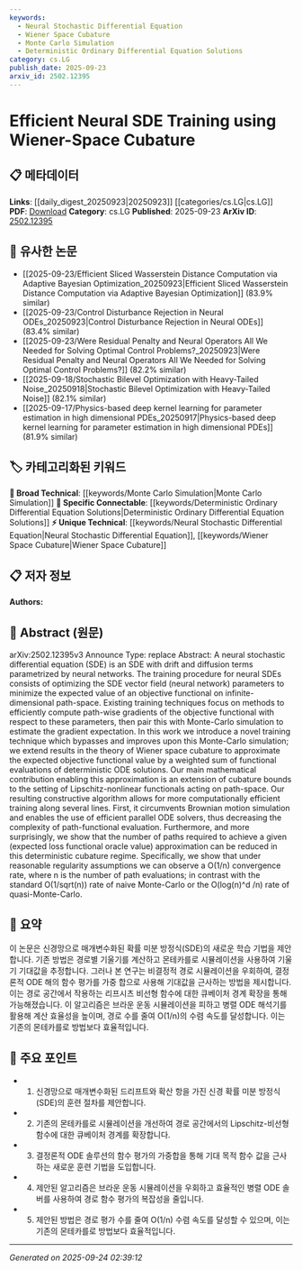 ```yaml
---
keywords:
  - Neural Stochastic Differential Equation
  - Wiener Space Cubature
  - Monte Carlo Simulation
  - Deterministic Ordinary Differential Equation Solutions
category: cs.LG
publish_date: 2025-09-23
arxiv_id: 2502.12395
---
```


<!-- KEYWORD_LINKING_METADATA:
{
  "processed_timestamp": "2025-09-24T02:39:12.776412",
  "vocabulary_version": "1.0",
  "selected_keywords": [
    "Neural Stochastic Differential Equation",
    "Wiener Space Cubature",
    "Monte Carlo Simulation",
    "Deterministic Ordinary Differential Equation Solutions"
  ],
  "rejected_keywords": [],
  "similarity_scores": {
    "Neural Stochastic Differential Equation": 0.78,
    "Wiener Space Cubature": 0.79,
    "Monte Carlo Simulation": 0.72,
    "Deterministic Ordinary Differential Equation Solutions": 0.75
  },
  "extraction_method": "AI_prompt_based",
  "budget_applied": true,
  "candidates_json": {
    "candidates": [
      {
        "surface": "Neural SDE",
        "canonical": "Neural Stochastic Differential Equation",
        "aliases": [
          "Neural SDE",
          "Stochastic Neural DE"
        ],
        "category": "unique_technical",
        "rationale": "It represents a specific type of differential equation with neural network parameters, crucial for linking with stochastic processes and neural network research.",
        "novelty_score": 0.75,
        "connectivity_score": 0.68,
        "specificity_score": 0.85,
        "link_intent_score": 0.78
      },
      {
        "surface": "Wiener Space Cubature",
        "canonical": "Wiener Space Cubature",
        "aliases": [
          "Cubature on Wiener Space"
        ],
        "category": "unique_technical",
        "rationale": "This technique is central to the paper's novel contribution, linking stochastic calculus with numerical methods.",
        "novelty_score": 0.82,
        "connectivity_score": 0.65,
        "specificity_score": 0.88,
        "link_intent_score": 0.79
      },
      {
        "surface": "Monte-Carlo Simulation",
        "canonical": "Monte Carlo Simulation",
        "aliases": [
          "Monte-Carlo",
          "MC Simulation"
        ],
        "category": "broad_technical",
        "rationale": "A widely used method in computational mathematics, relevant for linking with stochastic and simulation-based research.",
        "novelty_score": 0.45,
        "connectivity_score": 0.92,
        "specificity_score": 0.55,
        "link_intent_score": 0.72
      },
      {
        "surface": "Deterministic ODE Solutions",
        "canonical": "Deterministic Ordinary Differential Equation Solutions",
        "aliases": [
          "Deterministic ODE",
          "ODE Solutions"
        ],
        "category": "specific_connectable",
        "rationale": "Key to understanding the paper's approach to bypassing stochastic simulations, linking with numerical analysis.",
        "novelty_score": 0.68,
        "connectivity_score": 0.77,
        "specificity_score": 0.8,
        "link_intent_score": 0.75
      }
    ],
    "ban_list_suggestions": [
      "method",
      "procedure",
      "objective functional",
      "training technique"
    ]
  },
  "decisions": [
    {
      "candidate_surface": "Neural SDE",
      "resolved_canonical": "Neural Stochastic Differential Equation",
      "decision": "linked",
      "scores": {
        "novelty": 0.75,
        "connectivity": 0.68,
        "specificity": 0.85,
        "link_intent": 0.78
      }
    },
    {
      "candidate_surface": "Wiener Space Cubature",
      "resolved_canonical": "Wiener Space Cubature",
      "decision": "linked",
      "scores": {
        "novelty": 0.82,
        "connectivity": 0.65,
        "specificity": 0.88,
        "link_intent": 0.79
      }
    },
    {
      "candidate_surface": "Monte-Carlo Simulation",
      "resolved_canonical": "Monte Carlo Simulation",
      "decision": "linked",
      "scores": {
        "novelty": 0.45,
        "connectivity": 0.92,
        "specificity": 0.55,
        "link_intent": 0.72
      }
    },
    {
      "candidate_surface": "Deterministic ODE Solutions",
      "resolved_canonical": "Deterministic Ordinary Differential Equation Solutions",
      "decision": "linked",
      "scores": {
        "novelty": 0.68,
        "connectivity": 0.77,
        "specificity": 0.8,
        "link_intent": 0.75
      }
    }
  ]
}
-->

# Efficient Neural SDE Training using Wiener-Space Cubature

## 📋 메타데이터

**Links**: [[daily_digest_20250923|20250923]] [[categories/cs.LG|cs.LG]]
**PDF**: [Download](https://arxiv.org/pdf/2502.12395.pdf)
**Category**: cs.LG
**Published**: 2025-09-23
**ArXiv ID**: [2502.12395](https://arxiv.org/abs/2502.12395)

## 🔗 유사한 논문
- [[2025-09-23/Efficient Sliced Wasserstein Distance Computation via Adaptive Bayesian Optimization_20250923|Efficient Sliced Wasserstein Distance Computation via Adaptive Bayesian Optimization]] (83.9% similar)
- [[2025-09-23/Control Disturbance Rejection in Neural ODEs_20250923|Control Disturbance Rejection in Neural ODEs]] (83.4% similar)
- [[2025-09-23/Were Residual Penalty and Neural Operators All We Needed for Solving Optimal Control Problems?_20250923|Were Residual Penalty and Neural Operators All We Needed for Solving Optimal Control Problems?]] (82.2% similar)
- [[2025-09-18/Stochastic Bilevel Optimization with Heavy-Tailed Noise_20250918|Stochastic Bilevel Optimization with Heavy-Tailed Noise]] (82.1% similar)
- [[2025-09-17/Physics-based deep kernel learning for parameter estimation in high dimensional PDEs_20250917|Physics-based deep kernel learning for parameter estimation in high dimensional PDEs]] (81.9% similar)

## 🏷️ 카테고리화된 키워드
**🧠 Broad Technical**: [[keywords/Monte Carlo Simulation|Monte Carlo Simulation]]
**🔗 Specific Connectable**: [[keywords/Deterministic Ordinary Differential Equation Solutions|Deterministic Ordinary Differential Equation Solutions]]
**⚡ Unique Technical**: [[keywords/Neural Stochastic Differential Equation|Neural Stochastic Differential Equation]], [[keywords/Wiener Space Cubature|Wiener Space Cubature]]

## 📋 저자 정보

**Authors:** 

## 📄 Abstract (원문)

arXiv:2502.12395v3 Announce Type: replace 
Abstract: A neural stochastic differential equation (SDE) is an SDE with drift and diffusion terms parametrized by neural networks. The training procedure for neural SDEs consists of optimizing the SDE vector field (neural network) parameters to minimize the expected value of an objective functional on infinite-dimensional path-space. Existing training techniques focus on methods to efficiently compute path-wise gradients of the objective functional with respect to these parameters, then pair this with Monte-Carlo simulation to estimate the gradient expectation. In this work we introduce a novel training technique which bypasses and improves upon this Monte-Carlo simulation; we extend results in the theory of Wiener space cubature to approximate the expected objective functional value by a weighted sum of functional evaluations of deterministic ODE solutions. Our main mathematical contribution enabling this approximation is an extension of cubature bounds to the setting of Lipschitz-nonlinear functionals acting on path-space. Our resulting constructive algorithm allows for more computationally efficient training along several lines. First, it circumvents Brownian motion simulation and enables the use of efficient parallel ODE solvers, thus decreasing the complexity of path-functional evaluation. Furthermore, and more surprisingly, we show that the number of paths required to achieve a given (expected loss functional oracle value) approximation can be reduced in this deterministic cubature regime. Specifically, we show that under reasonable regularity assumptions we can observe a O(1/n) convergence rate, where n is the number of path evaluations; in contrast with the standard O(1/sqrt(n)) rate of naive Monte-Carlo or the O(log(n)^d /n) rate of quasi-Monte-Carlo.

## 📝 요약

이 논문은 신경망으로 매개변수화된 확률 미분 방정식(SDE)의 새로운 학습 기법을 제안합니다. 기존 방법은 경로별 기울기를 계산하고 몬테카를로 시뮬레이션을 사용하여 기울기 기대값을 추정합니다. 그러나 본 연구는 비결정적 경로 시뮬레이션을 우회하여, 결정론적 ODE 해의 함수 평가를 가중 합으로 사용해 기대값을 근사하는 방법을 제시합니다. 이는 경로 공간에서 작용하는 리프시츠 비선형 함수에 대한 큐베이처 경계 확장을 통해 가능해졌습니다. 이 알고리즘은 브라운 운동 시뮬레이션을 피하고 병렬 ODE 해석기를 활용해 계산 효율성을 높이며, 경로 수를 줄여 O(1/n)의 수렴 속도를 달성합니다. 이는 기존의 몬테카를로 방법보다 효율적입니다.

## 🎯 주요 포인트

- 1. 신경망으로 매개변수화된 드리프트와 확산 항을 가진 신경 확률 미분 방정식(SDE)의 훈련 절차를 제안합니다.
- 2. 기존의 몬테카를로 시뮬레이션을 개선하여 경로 공간에서의 Lipschitz-비선형 함수에 대한 큐베이처 경계를 확장합니다.
- 3. 결정론적 ODE 솔루션의 함수 평가의 가중합을 통해 기대 목적 함수 값을 근사하는 새로운 훈련 기법을 도입합니다.
- 4. 제안된 알고리즘은 브라운 운동 시뮬레이션을 우회하고 효율적인 병렬 ODE 솔버를 사용하여 경로 함수 평가의 복잡성을 줄입니다.
- 5. 제안된 방법은 경로 평가 수를 줄여 O(1/n) 수렴 속도를 달성할 수 있으며, 이는 기존의 몬테카를로 방법보다 효율적입니다.


---

*Generated on 2025-09-24 02:39:12*